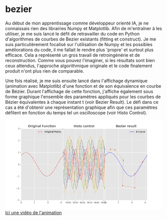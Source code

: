 # bezier
Au début de mon apprentissage comme développeur orienté IA, je ne connaissais rien des librairies Numpy et Matplotlib. Afin de m'entraîner à les utiliser, je me suis lancé le défit de retravailler du code en Python  d'algorithmes de courbes de Bezier existants (fitting et construct). Je me suis particulièrement focalisé sur l'utilisation de Numpy et les possibles améliorations du code, il me fallait le rendre plus 'propre' et surtout plus efficace. Cela a représenté un gros travail de retroingénérie et de reconstruction. Comme vous pouvez l'imaginer, si les résultats sont bien ceux attendus, l'approche algorithmique originale et le code finalement produit n'ont plus rien de comparable. 

Une fois réalisé, je me suis ensuite lancé dans l'affichage dynamique (animation avec Matplotlib) d'une fonction et de son équivalence en courbe de Bézier. Durant l'affichage de cette fonction, j'affiche également sous forme graphique l'ensemble des paramètres appliqués pour les courbes de Bézier équivalentes à chaque instant t (voir Bezier Result). Le défi dans ce cas a été d'obtenir une représentation graphique afin que ces paramètres défilent en fonction du temps tel un oscilloscope (voir Histo Control). 

![Instantané de l'animation](./From_Function_To_Bezier_Curve.png)
[Ici une vidéo de l'animation](./Animation%20Bezier.mp4)
